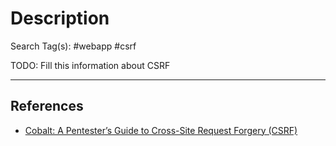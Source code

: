 # Description

Search Tag(s): #webapp #csrf

TODO: Fill this information about CSRF

---
## References

- [Cobalt: A Pentester’s Guide to Cross-Site Request Forgery (CSRF)](https://www.cobalt.io/blog/a-pentesters-guide-to-cross-site-request-forgery-csrf)